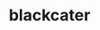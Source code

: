 ---
title: blackcater
github: https://github.com/blackcater
mode: dark
transition: 3s
archetype:
  - Little Bit of Everything
---